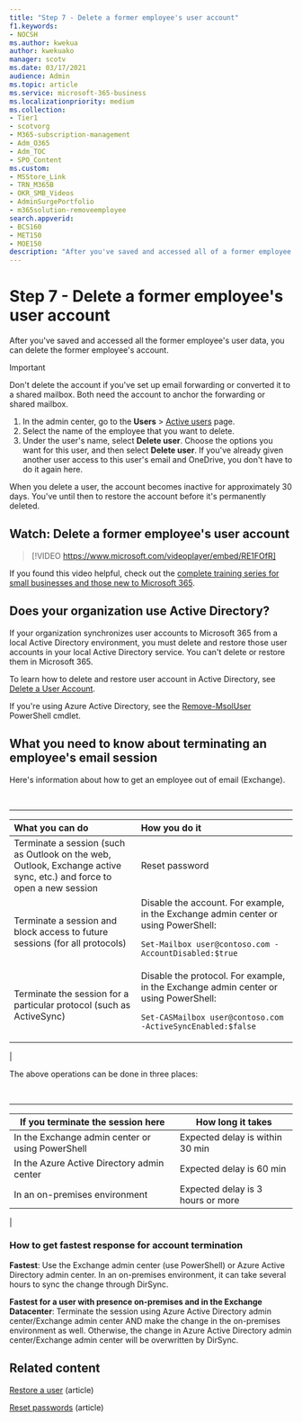 ```yaml
---
title: "Step 7 - Delete a former employee's user account"
f1.keywords:
- NOCSH
ms.author: kwekua
author: kwekuako
manager: scotv
ms.date: 03/17/2021
audience: Admin
ms.topic: article
ms.service: microsoft-365-business
ms.localizationpriority: medium
ms.collection: 
- Tier1
- scotvorg
- M365-subscription-management
- Adm_O365
- Adm_TOC
- SPO_Content
ms.custom:
- MSStore_Link
- TRN_M365B
- OKR_SMB_Videos
- AdminSurgePortfolio
- m365solution-removeemployee
search.appverid:
- BCS160
- MET150
- MOE150
description: "After you've saved and accessed all of a former employee's user data, you can delete the former employee's account in the Microsoft 365 admin center."
---
```


# Step 7 - Delete a former employee's user account

After you've saved and accessed all the former employee's user data, you can delete the former employee's account.

> [!IMPORTANT]
> Don't delete the account if you've set up email forwarding or converted it to a shared mailbox. Both need the account to anchor the forwarding or shared mailbox.

1. In the admin center, go to the **Users** \> <a href="https://go.microsoft.com/fwlink/p/?linkid=834822" target="_blank">Active users</a> page.
2. Select the name of the employee that you want to delete.
3. Under the user's name, select **Delete user**. Choose the options you want for this user, and then select **Delete user**. If you've already given another user access to this user's email and OneDrive, you don't have to do it again here.

When you delete a user, the account becomes inactive for approximately 30 days. You've until then to restore the account before it's permanently deleted.

## Watch: Delete a former employee's user account

> [!VIDEO https://www.microsoft.com/videoplayer/embed/RE1FOfR]

If you found this video helpful, check out the [complete training series for small businesses and those new to Microsoft 365](../../business-video/index.yml).

## Does your organization use Active Directory?

If your organization synchronizes user accounts to Microsoft 365 from a local Active Directory environment, you must delete and restore those user accounts in your local Active Directory service. You can't delete or restore them in Microsoft 365.

To learn how to delete and restore user account in Active Directory, see [Delete a User Account](/previous-versions/windows/it-pro/windows-server-2008-R2-and-2008/cc753730(v=ws.11)).
  
If you're using Azure Active Directory, see the [Remove-MsolUser](/powershell/module/msonline/remove-msoluser) PowerShell cmdlet.
  
## What you need to know about terminating an employee's email session

Here's information about how to get an employee out of email (Exchange).

<br>

****

|What you can do|How you do it|
|:-----|:-----|
|Terminate a session (such as Outlook on the web, Outlook, Exchange active sync, etc.) and force to open a new session|Reset password|
|Terminate a session and block access to future sessions (for all protocols)|Disable the account. For example, in the Exchange admin center or using PowerShell: <p>  `Set-Mailbox user@contoso.com -AccountDisabled:$true`|
|Terminate the session for a particular protocol (such as ActiveSync)|Disable the protocol. For example, in the Exchange admin center or using PowerShell: <p>  `Set-CASMailbox user@contoso.com -ActiveSyncEnabled:$false`|
|

The above operations can be done in three places:
  
<br>

****

|If you terminate the session here|How long it takes|
|---|---|
|In the Exchange admin center or using PowerShell|Expected delay is within 30 min|
|In the Azure Active Directory admin center|Expected delay is 60 min|
|In an on-premises environment|Expected delay is 3 hours or more|
|

### How to get fastest response for account termination

**Fastest**: Use the Exchange admin center (use PowerShell) or Azure Active Directory admin center. In an on-premises environment, it can take several hours to sync the change through DirSync.
  
**Fastest for a user with presence on-premises and in the Exchange Datacenter**: Terminate the session using Azure Active Directory admin center/Exchange admin center AND make the change in the on-premises environment as well. Otherwise, the change in Azure Active Directory admin center/Exchange admin center will be overwritten by DirSync.
  
## Related content

[Restore a user](restore-user.md) (article)

[Reset passwords](reset-passwords.md) (article)
